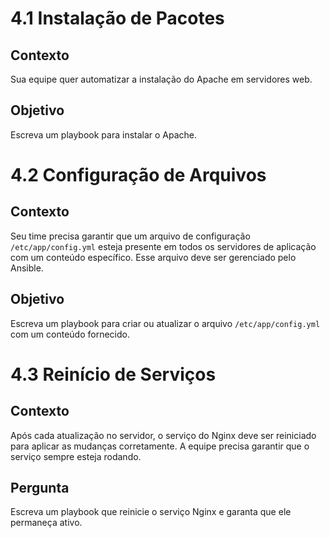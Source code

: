 # 4.1 Instalação de Pacotes

## Contexto
Sua equipe quer automatizar a instalação do Apache em servidores web.

## Objetivo
Escreva um playbook para instalar o Apache.

# 4.2 Configuração de Arquivos

## Contexto
Seu time precisa garantir que um arquivo de configuração `/etc/app/config.yml` esteja presente em todos os servidores de aplicação com um conteúdo específico. Esse arquivo deve ser gerenciado pelo Ansible.

## Objetivo
Escreva um playbook para criar ou atualizar o arquivo `/etc/app/config.yml` com um conteúdo fornecido.

# 4.3 Reinício de Serviços

## Contexto
Após cada atualização no servidor, o serviço do Nginx deve ser reiniciado para aplicar as mudanças corretamente. A equipe precisa garantir que o serviço sempre esteja rodando.

## Pergunta
Escreva um playbook que reinicie o serviço Nginx e garanta que ele permaneça ativo.

